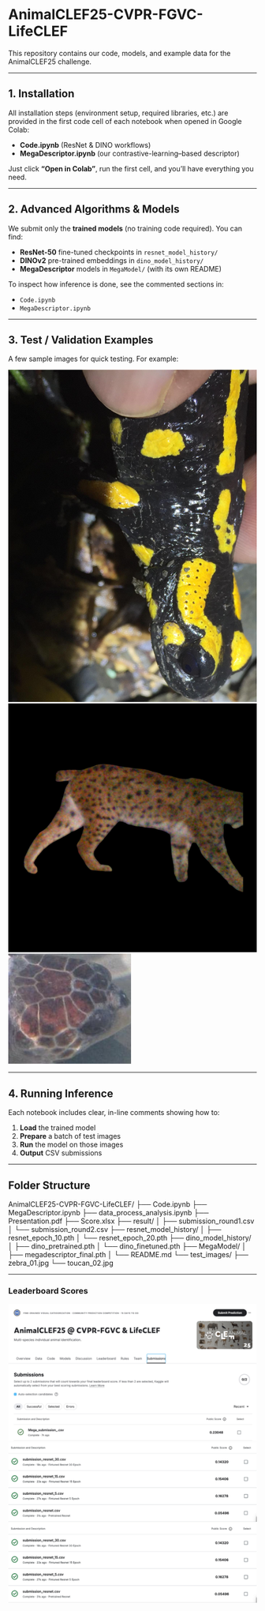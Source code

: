 # AnimalCLEF25-CVPR-FGVC-LifeCLEF

This repository contains our code, models, and example data for the AnimalCLEF25 challenge.  

---

## 1. Installation

All installation steps (environment setup, required libraries, etc.) are provided in the first code cell of each notebook when opened in Google Colab:

- **Code.ipynb** (ResNet & DINO workflows)  
- **MegaDescriptor.ipynb** (our contrastive-learning–based descriptor)

Just click **“Open in Colab”**, run the first cell, and you’ll have everything you need.

---

## 2. Advanced Algorithms & Models

We submit only the **trained models** (no training code required). You can find:

- **ResNet-50** fine-tuned checkpoints in `resnet_model_history/`  
- **DINOv2** pre-trained embeddings in `dino_model_history/`  
- **MegaDescriptor** models in `MegaModel/` (with its own README)

To inspect how inference is done, see the commented sections in:
- `Code.ipynb`  
- `MegaDescriptor.ipynb`

---

## 3. Test / Validation Examples

A few sample images for quick testing. For example:

![Salamander sample](0a2b29c15d9c4d2b_80.jpg)  
![Lynx sample](0a8eb6e2dc2e6dc8fd1013f651a880b69cb9e7e6a4c4dfdbe4f23919f509ff80.jpg)
![Turtle sample](anuJvqUqBB_12.JPG)

---

## 4. Running Inference

Each notebook includes clear, in-line comments showing how to:

1. **Load** the trained model  
2. **Prepare** a batch of test images  
3. **Run** the model on those images  
4. **Output** CSV submissions  

---

## Folder Structure
AnimalCLEF25-CVPR-FGVC-LifeCLEF/
├── Code.ipynb
├── MegaDescriptor.ipynb
├── data_process_analysis.ipynb
├── Presentation.pdf
├── Score.xlsx
├── result/
│   ├── submission_round1.csv
│   └── submission_round2.csv
├── resnet_model_history/
│   ├── resnet_epoch_10.pth
│   └── resnet_epoch_20.pth
├── dino_model_history/
│   ├── dino_pretrained.pth
│   └── dino_finetuned.pth
├── MegaModel/
│   ├── megadescriptor_final.pth
│   └── README.md
└── test_images/
    ├── zebra_01.jpg
    └── toucan_02.jpg

---

### Leaderboard Scores

![Testing image](/MegaScore.jpg)
![Testing image](/Finetune_Resnet_Score.png)
![Testing image](/Finetune_Resnet_Score.png)
